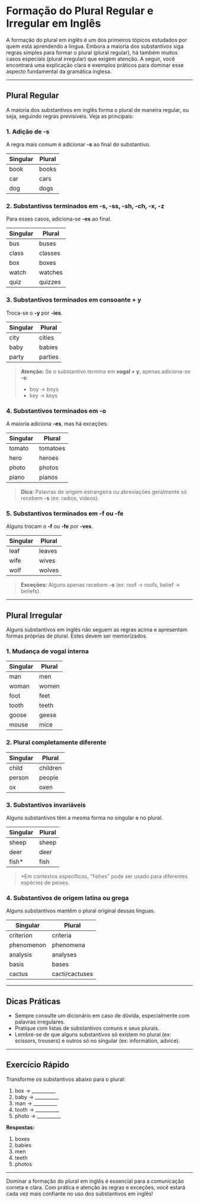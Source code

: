 
# Formação do Plural Regular e Irregular em Inglês

A formação do plural em inglês é um dos primeiros tópicos estudados por quem está aprendendo a língua. Embora a maioria dos substantivos siga regras simples para formar o plural (plural regular), há também muitos casos especiais (plural irregular) que exigem atenção. A seguir, você encontrará uma explicação clara e exemplos práticos para dominar esse aspecto fundamental da gramática inglesa.

---

## Plural Regular

A maioria dos substantivos em inglês forma o plural de maneira regular, ou seja, seguindo regras previsíveis. Veja as principais:

### 1. Adição de **-s**

A regra mais comum é adicionar **-s** ao final do substantivo.

| Singular | Plural   |
|----------|----------|
| book     | books    |
| car      | cars     |
| dog      | dogs     |

### 2. Substantivos terminados em **-s, -ss, -sh, -ch, -x, -z**

Para esses casos, adiciona-se **-es** ao final.

| Singular | Plural    |
|----------|-----------|
| bus      | buses     |
| class    | classes   |
| box      | boxes     |
| watch    | watches   |
| quiz     | quizzes   |

### 3. Substantivos terminados em **consoante + y**

Troca-se o **-y** por **-ies**.

| Singular | Plural    |
|----------|-----------|
| city     | cities    |
| baby     | babies    |
| party    | parties   |

> **Atenção:** Se o substantivo termina em **vogal + y**, apenas adiciona-se **-s**:
>
> - boy → boys
> - key → keys

### 4. Substantivos terminados em **-o**

A maioria adiciona **-es**, mas há exceções.

| Singular | Plural    |
|----------|-----------|
| tomato   | tomatoes  |
| hero     | heroes    |
| photo    | photos    |
| piano    | pianos    |

> **Dica:** Palavras de origem estrangeira ou abreviações geralmente só recebem **-s** (ex: radios, videos).

### 5. Substantivos terminados em **-f** ou **-fe**

Alguns trocam o **-f** ou **-fe** por **-ves**.

| Singular | Plural    |
|----------|-----------|
| leaf     | leaves    |
| wife     | wives     |
| wolf     | wolves    |

> **Exceções:** Alguns apenas recebem **-s** (ex: roof → roofs, belief → beliefs).

---

## Plural Irregular

Alguns substantivos em inglês não seguem as regras acima e apresentam formas próprias de plural. Estes devem ser memorizados.

### 1. Mudança de vogal interna

| Singular | Plural    |
|----------|-----------|
| man      | men       |
| woman    | women     |
| foot     | feet      |
| tooth    | teeth     |
| goose    | geese     |
| mouse    | mice      |

### 2. Plural completamente diferente

| Singular | Plural    |
|----------|-----------|
| child    | children  |
| person   | people    |
| ox       | oxen      |

### 3. Substantivos invariáveis

Alguns substantivos têm a mesma forma no singular e no plural.

| Singular | Plural    |
|----------|-----------|
| sheep    | sheep     |
| deer     | deer      |
| fish*    | fish      |

> *Em contextos específicos, "fishes" pode ser usado para diferentes espécies de peixes.

### 4. Substantivos de origem latina ou grega

Alguns substantivos mantêm o plural original dessas línguas.

| Singular   | Plural      |
|------------|-------------|
| criterion  | criteria    |
| phenomenon | phenomena   |
| analysis   | analyses    |
| basis      | bases       |
| cactus     | cacti/cactuses |

---

## Dicas Práticas

- Sempre consulte um dicionário em caso de dúvida, especialmente com palavras irregulares.
- Pratique com listas de substantivos comuns e seus plurais.
- Lembre-se de que alguns substantivos só existem no plural (ex: scissors, trousers) e outros só no singular (ex: information, advice).

---

## Exercício Rápido

Transforme os substantivos abaixo para o plural:

1. box → __________
2. baby → __________
3. man → __________
4. tooth → __________
5. photo → __________

**Respostas:**  
1. boxes  
2. babies  
3. men  
4. teeth  
5. photos

---

Dominar a formação do plural em inglês é essencial para a comunicação correta e clara. Com prática e atenção às regras e exceções, você estará cada vez mais confiante no uso dos substantivos em inglês!
```
